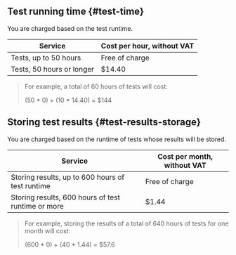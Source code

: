 ## Test running time {#test-time}

You are charged based on the test runtime.

| Service                            | Cost per hour, without VAT |
| -----------------------------------| ---------------------------|
| Tests, up to 50 hours     | Free of charge             |
| Tests, 50 hours or longer | $14.40                     |

> For example, a total of 60 hours of tests will cost:
>
> (50 * 0) + (10 * 14.40) = $144

## Storing test results {#test-results-storage}

You are charged based on the runtime of tests whose results will be stored.

| Service                                            | Cost per month, without VAT |
| ---------------------------------------------------| ----------------------------|
| Storing results, up to 600 hours of test runtime   | Free of charge              |
| Storing results, 600 hours of test runtime or more | $1.44                       |

> For example, storing the results of a total of 640 hours of tests for one month will cost:
>
> (600 * 0) + (40 * 1.44) = $57.6